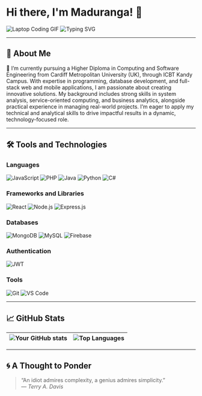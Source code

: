 # Hi there, I'm Maduranga! 👋


![Laptop Coding GIF](https://media.tenor.com/RurUH7TetEIAAAAj/modular-festival-modular.gif) ![Typing SVG](https://readme-typing-svg.herokuapp.com?color=36BCF7&lines=Full-stack+Developer;Tech+Enthusiast;Lifelong+Learner)  

---

## 🚀 About Me  
🔭 I’m currently pursuing a Higher Diploma in Computing and Software Engineering from Cardiff Metropolitan University (UK), through ICBT Kandy Campus. With expertise in programming, database development, and full-stack web and mobile applications, I am passionate about creating innovative solutions. My background includes strong skills in system analysis, service-oriented computing, and business analytics, alongside practical experience in managing real-world projects. I’m eager to apply my technical and analytical skills to drive impactful results in a dynamic, technology-focused role.

---

## 🛠️ Tools and Technologies  

### Languages  
![JavaScript](https://img.shields.io/badge/-JavaScript-F7DF1E?logo=javascript&logoColor=black&style=flat) ![PHP](https://img.shields.io/badge/-PHP-4F5B93?logo=php&logoColor=white&style=flat) ![Java](https://img.shields.io/badge/-Java-007396?logo=java&logoColor=white&style=flat) ![Python](https://img.shields.io/badge/-Python-3776AB?logo=python&logoColor=white&style=flat) ![C#](https://img.shields.io/badge/-C%23-9B4F96?logo=c-sharp&logoColor=white&style=flat)

### Frameworks and Libraries
![React](https://img.shields.io/badge/-React-61DAFB?logo=react&logoColor=black&style=flat) ![Node.js](https://img.shields.io/badge/-Node.js-339933?logo=node.js&logoColor=white&style=flat) ![Express.js](https://img.shields.io/badge/-Express.js-404D59?logo=express&logoColor=white&style=flat)  

### Databases  
![MongoDB](https://img.shields.io/badge/-MongoDB-4EA94B?logo=mongodb&logoColor=white&style=flat) ![MySQL](https://img.shields.io/badge/-MySQL-4479A1?logo=mysql&logoColor=white&style=flat) ![Firebase](https://img.shields.io/badge/-Firebase-FFCA28?logo=firebase&logoColor=black&style=flat)  

### Authentication  
![JWT](https://img.shields.io/badge/-JWT-000000?logo=json-web-tokens&logoColor=white&style=flat)  

### Tools  
![Git](https://img.shields.io/badge/-Git-F05032?logo=git&logoColor=white&style=flat) ![VS Code](https://img.shields.io/badge/-VS_Code-007ACC?logo=visual-studio-code&logoColor=white&style=flat)  


---

## 📈 GitHub Stats  

| ![Your GitHub stats](https://github-readme-stats.vercel.app/api?username=MadurangaLakshan&show_icons=true&theme=tokyonight) | ![Top Languages](https://github-readme-stats.vercel.app/api/top-langs/?username=MadurangaLakshan&layout=compact&theme=tokyonight) |  
|---------------------------------------------------------------------------------------------------------------------------|-------------------------------------------------------------------------------------------------|  

<!--

## 🌐 Let's Connect!  
[![LinkedIn](https://img.shields.io/badge/-LinkedIn-0077B5?logo=linkedin&logoColor=white&style=flat)](https://www.linkedin.com/in/madurangalakshan) 
[![Email](https://img.shields.io/badge/-Email-EA4335?logo=gmail&logoColor=white&style=flat)](mailto:maduranga1234lakshan@gmail.com)  
-->
---



## 🌀 A Thought to Ponder

> “An idiot admires complexity, a genius admires simplicity.”  
> — *Terry A. Davis*
